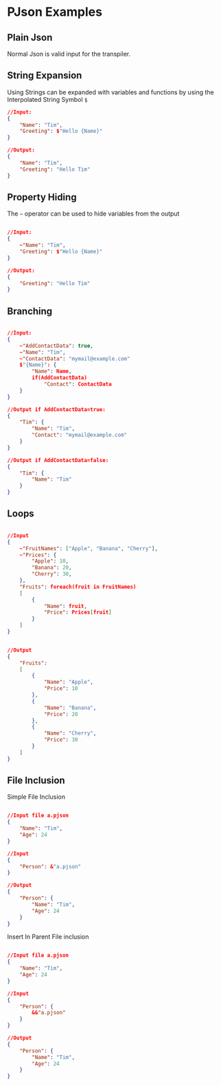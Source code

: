 # PJson Examples
## Plain Json
Normal Json is valid input for the transpiler.

## String Expansion
Using Strings can be expanded with variables and functions by using the Interpolated String Symbol `$`

```json
//Input:
{
    "Name": "Tim",
    "Greeting": $"Hello {Name}"
}

//Output:
{
    "Name": "Tim",
    "Greeting": "Hello Tim"
}
```

## Property Hiding

The `~` operator can be used to hide variables from the output

```json

//Input:
{
    ~"Name": "Tim",
    "Greeting": $"Hello {Name}"
}

//Output:
{
    "Greeting": "Hello Tim"
}

```

## Branching

```json

//Input:
{
    ~"AddContactData": true,
    ~"Name": "Tim",
    ~"ContactData": "mymail@example.com"
    $"{Name}": {
        "Name": Name,
        if(AddContactData) 
            "Contact": ContactData
    }
}

//Output if AddContactData=true:
{
    "Tim": {
        "Name": "Tim",
        "Contact": "mymail@example.com"
    }
}

//Output if AddContactData=false:
{
    "Tim": {
        "Name": "Tim"
    }
}
```
## Loops

```json

//Input
{
    ~"FruitNames": ["Apple", "Banana", "Cherry"],
    ~"Prices": {
        "Apple": 10,
        "Banana": 20,
        "Cherry": 30,
    },
    "Fruits": foreach(fruit in FruitNames)
    [
        {
            "Name": fruit,
            "Price": Prices[fruit]
        }
    ]
}


//Output
{
    "Fruits":
    [
        {
            "Name": "Apple",
            "Price": 10
        },
        {
            "Name": "Banana",
            "Price": 20
        },
        {
            "Name": "Cherry",
            "Price": 30
        }
    ]
}

```

## File Inclusion

Simple File Inclusion
```json

//Input file a.pjson
{
    "Name": "Tim",
    "Age": 24
}

//Input
{
    "Person": &"a.pjson"
}

//Output
{
    "Person": {
        "Name": "Tim",
        "Age": 24
    }
}

```

Insert In Parent File inclusion
```json

//Input file a.pjson
{
    "Name": "Tim",
    "Age": 24
}

//Input
{
    "Person": {
        &&"a.pjson"
    }
}

//Output
{
    "Person": {
        "Name": "Tim",
        "Age": 24
    }
}
```

